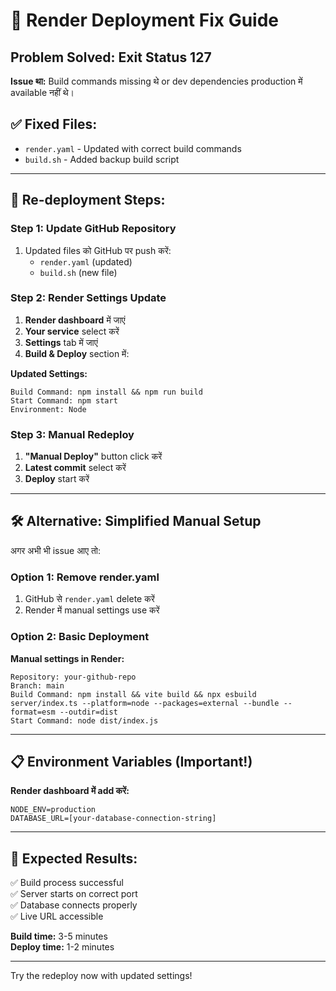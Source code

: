 # 🔧 Render Deployment Fix Guide

## Problem Solved: Exit Status 127

**Issue था:** Build commands missing थे or dev dependencies production में available नहीं थे।

## ✅ Fixed Files:
- `render.yaml` - Updated with correct build commands
- `build.sh` - Added backup build script

---

## 🚀 Re-deployment Steps:

### Step 1: Update GitHub Repository
1. Updated files को GitHub पर push करें:
   - `render.yaml` (updated)
   - `build.sh` (new file)

### Step 2: Render Settings Update
1. **Render dashboard** में जाएं
2. **Your service** select करें  
3. **Settings** tab में जाएं
4. **Build & Deploy** section में:

**Updated Settings:**
```
Build Command: npm install && npm run build
Start Command: npm start
Environment: Node
```

### Step 3: Manual Redeploy
1. **"Manual Deploy"** button click करें
2. **Latest commit** select करें
3. **Deploy** start करें

---

## 🛠️ Alternative: Simplified Manual Setup

अगर अभी भी issue आए तो:

### Option 1: Remove render.yaml
1. GitHub से `render.yaml` delete करें
2. Render में manual settings use करें

### Option 2: Basic Deployment
**Manual settings in Render:**
```
Repository: your-github-repo
Branch: main
Build Command: npm install && vite build && npx esbuild server/index.ts --platform=node --packages=external --bundle --format=esm --outdir=dist
Start Command: node dist/index.js
```

---

## 📋 Environment Variables (Important!)

**Render dashboard में add करें:**
```
NODE_ENV=production
DATABASE_URL=[your-database-connection-string]
```

---

## 🎯 Expected Results:

✅ Build process successful  
✅ Server starts on correct port  
✅ Database connects properly  
✅ Live URL accessible  

**Build time:** 3-5 minutes  
**Deploy time:** 1-2 minutes  

---

Try the redeploy now with updated settings!